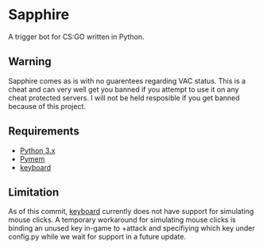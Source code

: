 # Sapphire
A trigger bot for CS:GO written in Python.

## Warning
Sapphire comes as is with no guarentees regarding VAC status. This is a cheat and can very well get you banned if you attempt to use it on any cheat protected servers. I will not be held resposible if you get banned because of this project.

## Requirements
* [Python 3.x](https://www.python.org/)
* [Pymem](https://github.com/srounet/Pymem)
* [keyboard](https://github.com/boppreh/keyboard)

## Limitation
As of this commit, [keyboard](https://github.com/boppreh/keyboard) currently does not have support for simulating mouse clicks. A temporary workaround for simulating mouse clicks is binding an unused key in-game to +attack and specifiying which key under config.py while we wait for support in a future update.

